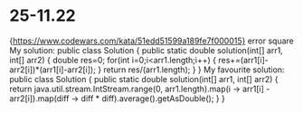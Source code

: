# 25-11.22
{https://www.codewars.com/kata/51edd51599a189fe7f000015}
error square
My solution:
public class Solution {
  public static double solution(int[] arr1, int[] arr2) {
    double res=0;
    for(int i=0;i<arr1.length;i++)
      {
      res+=(arr1[i]-arr2[i])*(arr1[i]-arr2[i]);
    }
    return res/(arr1.length);
  }
}
My favourite solution:
public class Solution {
    public static double solution(int[] arr1, int[] arr2) {
        return java.util.stream.IntStream.range(0, arr1.length).map(i -> arr1[i] - arr2[i]).map(diff -> diff * diff).average().getAsDouble();
    }
}
